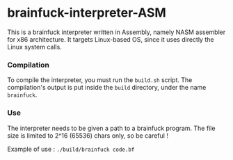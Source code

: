 # brainfuck-interpreter-ASM

This is a brainfuck interpreter written in Assembly, namely NASM assembler for x86 architecture. It targets Linux-based OS, since it uses directly the Linux system calls.

### Compilation
To compile the interpreter, you must run the `build.sh` script. The compilation's output is put inside the `build` directory, under the name `brainfuck`.

### Use
The interpreter needs to be given a path to a brainfuck program. The file size is limited to 2^16 (65536) chars only, so be careful !

Example of use : `./build/brainfuck code.bf`
